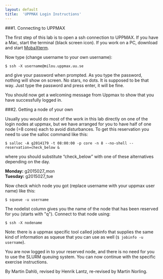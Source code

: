 ```yaml
---
layout: default
title:  'UPPMAX Login Instructions'
---
```


###1. Connecting to UPPMAX

The first step of this lab is to open a ssh connection to UPPMAX. If you have a Mac, start the terminal (black screen icon). If you work on a PC, download and start [MobaXterm](http://mobaxterm.mobatek.net).

Now type (change username to your own username):
```
$ ssh -X username@milou.uppmax.uu.se
```
and give your password when prompted. As you type the password, nothing will show on screen. No stars, no dots. It is supposed to be that way. Just type the password and press enter, it will be fine.

You should now get a welcoming message from Uppmax to show that you have successfully logged in. 

###2. Getting a node of your own

Usually you would do most of the work in this lab directly on one of the login nodes at uppmax, but we have arranged for you to have half of one node (=8 cores) each to avoid disturbances. To get this reservation you need to use the salloc command like this:
```
$ salloc -A g2014179 -t 08:00:00 -p core -n 8 --no-shell --reservation=check_below &
```
where you should substitute “check_below” with one of these alternatives depending on the day.

**Monday:** g2015027_mon  
**Tuesday:** g2015027_tue  

Now check which node you got (replace username with your uppmax user name) like this:
```
$ squeue -u username
```
The nodelist column gives you the name of the node that has been reserved for you (starts with "q"). Connect to that node using:
```
$ ssh -X nodename
```
Note: there is a uppmax specific tool called jobinfo that supplies the same kind of information as squeue that you can use as well (`$ jobinfo -u username`).

You are now logged in to your reserved node, and there is no need for you to use the SLURM queuing system. You can now continue with the specific exercise instructions.

By Martin Dahlö, revised by Henrik Lantz, re-revised by Martin Norling. 
